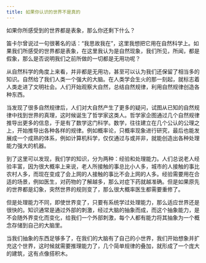 ```yaml
---
title: 如果你认识的世界不是真的
---
```


如果你所感受到的世界都是表象，那么你还剩下什么？

笛卡尔曾说过一句很著名的话：“我思故我在”，这里我想把它用在自然科学上。如果我们所感受的世界都是表象，在这里我认为是自然现象，我们所见，所闻，都是假象，那么是否说明我们之前所做的一切都是无用功呢？

从自然科学的角度上来看，并非都是无用功，甚至可以认为我们还保留了相当多的知识。自然给了我们人类一个强大的大脑。在人类学会生火的那一刻起，就标志着人类走进了文明社会。人们开始观察大自然，总结自然规律，利用自然规律创造各种东西。

当发现了很多自然规律后，人们对大自然产生了更多的疑问，试图从已知的自然规律中找到世界的真理，这时候诞生了哲学家这类人。哲学家企图通过几个自然规律推导出更多的信息，于是有了数学这门科学。数学，往往建立在几个公认的公理之上，开始推导出各种各样的规律。例如概率论，只概率现象进行研究，最后也能发展成一个成熟的体系，例如计算机科学，仅仅通过与或并非，就能创造出各种处理能力强大的机器。

到了这里可以发现，我们学的知识，分为两种：经验和处理能力。人们总说老人经验丰富，因为很大概率上来说，老人所接触的事总比小人多，城市的人接触的事比农村人多，而现在变成了会上网的人接触的事比不会上网的人多。经验需要用在合适的场景，例如医生，对药物的了解越多，那么对症下药就越准确。但是如果原先的世界都是幻象，突然世界的规则变了，那么很大概率医生都需要重修了。

但是处理能力不同，即使世界变了，只要有系统学过处理能力，那么适应世界还是很快的。知识通常是通过外部的刺激，经过大脑的抽象而成，而这个抽象能力，是不会随外界变化而变化，给我们一个外部刺激，每个人都有能力将其抽象为一个概念存储到自己的大脑里。

当我们抽象的东西足够多了，在我们的大脑有了自己的小世界，我们开始想象并扩充这个世界，这时候就需要推理能力了，几个简单规律的叠加，就形成了一个庞大的建筑，这有点像搭积木。